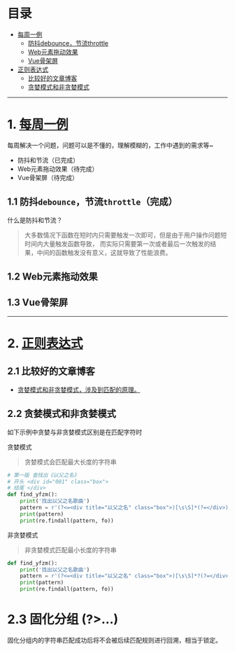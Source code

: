 # 目录
* [每周一例](#1)
  * [防抖debounce，节流throttle](#1.1)
  * [Web元素拖动效果](#1.2)
  * [Vue骨架屏](#1.3)
* [正则表达式](#2)
  * [比较好的文章博客](#2.1)
  * [贪婪模式和非贪婪模式](#2.2)
  
---

# <span id='1'>1. [每周一例](./JavaScript/每周一例)</span>
每周解决一个问题，问题可以是不懂的，理解模糊的，工作中遇到的需求等~
* 防抖和节流（已完成）
* Web元素拖动效果（待完成）
* Vue骨架屏（待完成）

## <span id='1.1'>1.1 防抖`debounce`，节流`throttle`（完成）</span>
什么是防抖和节流？
>大多数情况下函数在短时内只需要触发一次即可，但是由于用户操作问题短时间内大量触发函数导致，
而实际只需要第一次或者最后一次触发的结果，中间的函数触发没有意义，这就导致了性能浪费。

## <span id='1.2'>1.2 Web元素拖动效果</span>

## <span id='1.3'>1.3 Vue骨架屏</span>

---

# <span id='2'>2. [正则表达式](./RegEx)</span>

## <span id='2.1'>2.1 比较好的文章博客</span>
* [贪婪模式和非贪婪模式，涉及到匹配的原理。](https://www.cnblogs.com/admans/p/11955614.html)

## <span id='2.2'>2.2 贪婪模式和非贪婪模式</span>
如下示例中贪婪与非贪婪模式区别是在匹配字符时

贪婪模式
> 贪婪模式会匹配最大长度的字符串

```python
# 第一版 查找出《以父之名》
# 开头 <div id="001" class="box">
# 结尾 </div>
def find_yfzm():
    print('找出以父之名歌曲')
    pattern = r'(?<=<div title="以父之名" class="box">)[\s\S]*(?=</div>)'
    print(pattern)
    print(re.findall(pattern, fo))
```

非贪婪模式
> 非贪婪模式匹配最小长度的字符串
```python
def find_yfzm():
    print('找出以父之名歌曲')
    pattern = r'(?<=<div title="以父之名" class="box">)[\s\S]*?(?=</div>)'
    print(pattern)
    print(re.findall(pattern, fo))
```

# <span id='2.3'>2.3 固化分组 (?>…)</span>
固化分组内的字符串匹配成功后将不会被后续匹配规则进行回溯，相当于锁定。
